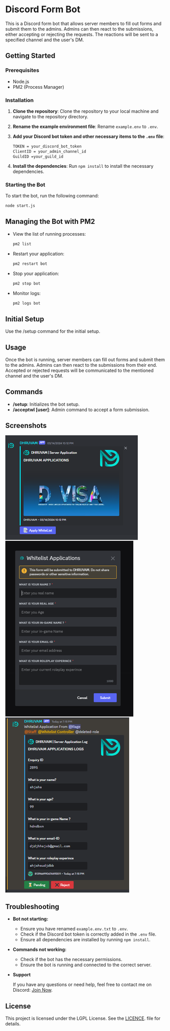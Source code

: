# Discord Form Bot

This is a Discord form bot that allows server members to fill out forms and submit them to the admins. Admins can then react to the submissions, either accepting or rejecting the requests. The reactions will be sent to a specified channel and the user's DM.

## Getting Started

### Prerequisites

- Node.js
- PM2 (Process Manager)

### Installation

1. **Clone the repository**: Clone the repository to your local machine and navigate to the repository directory.

2. **Rename the example environment file**: Rename `example.env` to `.env`.

3. **Add your Discord bot token and other necessary items to the `.env` file**:
    ```
    TOKEN = your_discord_bot_token
    ClientID = your_admin_channel_id
    GuildID =your_guild_id
    ```

4. **Install the dependencies**: Run `npm install` to install the necessary dependencies.

### Starting the Bot

To start the bot, run the following command:
```bash
node start.js
```
## Managing the Bot with PM2
- View the list of running processes:
     ```bash 
    pm2 list
    ```

- Restart your application:
    ```bash
    pm2 restart bot
    ```

- Stop your application:
    ```bash
    pm2 stop bot
    ```

- Monitor logs:
    ```bash
    pm2 logs bot
    ```

## Initial Setup

Use the /setup command for the initial setup.

## Usage
Once the bot is running, server members can fill out forms and submit them to the admins. Admins can then react to the submissions from their end. Accepted or rejected requests will be communicated to the mentioned channel and the user's DM.

## Commands

- **/setup**: Initializes the bot setup.
- **/acceptwl [user]**: Admin command to accept a form submission.

## Screenshots

<img src = ".github/images/Screenshot_20230406-113644_Discord.png">

<img src = ".github/images/Screenshot_20230406-113719_Discord.png">

<img src = ".github/images/image.png">

## Troubleshooting

- **Bot not starting:**
    - Ensure you have renamed `example.env.txt` to `.env`.
    - Check if the Discord bot token is correctly added in the `.env` file.
    - Ensure all dependencies are installed by running `npm install`.

- **Commands not working:**
    - Check if the bot has the necessary permissions.
    - Ensure the bot is running and connected to the correct server.

- **Support**

    If you have any questions or need help, feel free to contact me on Discord: [Join Now](https://discord.gg/bDaYd2P9Vu).

## License

This project is licensed under the LGPL License. See the [LICENCE](https://github.com/Rage-Gaming/Discord-Form-Bot/blob/main/LICENCE.md). file for details.

